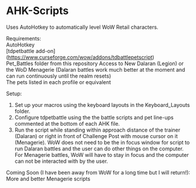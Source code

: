 # AHK-Scripts
Uses AutoHotkey to automatically level WoW Retail characters.

Requirements:  
AutoHotkey  
[tdpetbattle add-on] (https://www.curseforge.com/wow/addons/tdbattlepetscript)  
Pet_Battles folder from this repository
Access to New Dalaran (Legion) or the WoD Menagerie (Dalaran battles work much better at the moment and can run continuously until the realm resets)  
The pets listed in each profile or equivalent

Setup:
1. Set up your macros using the keyboard layouts in the Keyboard_Layouts folder.
2. Configure tdpetbattle using the the battle scripts and pet line-ups commented at the bottom of each AHK file.  
3. Run the script while standing within approach distance of the trainer (Dalaran) or right in front of Challenge Post with mouse cursor on it (Menagerie). WoW does not need to be the in focus window for script to run Dalaran battles and the user can do other things on the computer. For Menagerie battles, WoW will have to stay in focus and the computer can not be interacted with by the user.

Coming Soon (I have been away from WoW for a long time but I will return!):  
More and better Menagerie scripts
